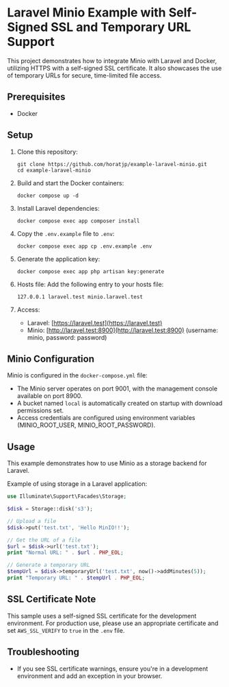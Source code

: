 # Laravel Minio Example with Self-Signed SSL and Temporary URL Support

This project demonstrates how to integrate Minio with Laravel and Docker, utilizing HTTPS with a self-signed SSL certificate. It also showcases the use of temporary URLs for secure, time-limited file access.

## Prerequisites

- Docker

## Setup

1. Clone this repository:
   ```
   git clone https://github.com/horatjp/example-laravel-minio.git
   cd example-laravel-minio
   ```

2. Build and start the Docker containers:
   ```
   docker compose up -d
   ```

3. Install Laravel dependencies:
   ```
   docker compose exec app composer install
   ```

4. Copy the `.env.example` file to `.env`:
   ```
   docker compose exec app cp .env.example .env
   ```

5. Generate the application key:
   ```
   docker compose exec app php artisan key:generate
   ```

6. Hosts file:
   Add the following entry to your hosts file:
    ```
    127.0.0.1 laravel.test minio.laravel.test
    ```

7. Access:

    - Laravel: [https://laravel.test](https://laravel.test)
    - Minio: [http://laravel.test:8900](http://laravel.test:8900) (username: minio, password: password)

## Minio Configuration

Minio is configured in the `docker-compose.yml` file:

- The Minio server operates on port 9001, with the management console available on port 8900.
- A bucket named `local` is automatically created on startup with download permissions set.
- Access credentials are configured using environment variables (MINIO_ROOT_USER, MINIO_ROOT_PASSWORD).

## Usage

This example demonstrates how to use Minio as a storage backend for Laravel.

Example of using storage in a Laravel application:

```php
use Illuminate\Support\Facades\Storage;

$disk = Storage::disk('s3');

// Upload a file
$disk->put('test.txt', 'Hello MinIO!!');

// Get the URL of a file
$url = $disk->url('test.txt');
print "Normal URL: " . $url . PHP_EOL;

// Generate a temporary URL
$tempUrl = $disk->temporaryUrl('test.txt', now()->addMinutes(5));
print "Temporary URL: " . $tempUrl . PHP_EOL;
```

## SSL Certificate Note

This sample uses a self-signed SSL certificate for the development environment. For production use, please use an appropriate certificate and set `AWS_SSL_VERIFY` to `true` in the `.env` file.

## Troubleshooting

- If you see SSL certificate warnings, ensure you're in a development environment and add an exception in your browser.
